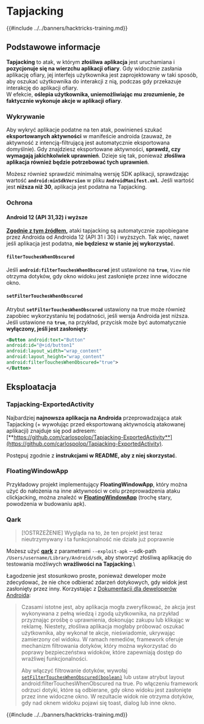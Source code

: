 # Tapjacking

{{#include ../../banners/hacktricks-training.md}}

## **Podstawowe informacje**

**Tapjacking** to atak, w którym **złośliwa** **aplikacja** jest uruchamiana i **pozycjonuje się na wierzchu aplikacji ofiary**. Gdy widocznie zasłania aplikację ofiary, jej interfejs użytkownika jest zaprojektowany w taki sposób, aby oszukać użytkownika do interakcji z nią, podczas gdy przekazuje interakcję do aplikacji ofiary.\
W efekcie, **oślepia użytkownika, uniemożliwiając mu zrozumienie, że faktycznie wykonuje akcje w aplikacji ofiary**.

### Wykrywanie

Aby wykryć aplikacje podatne na ten atak, powinieneś szukać **eksportowanych aktywności** w manifeście androida (zauważ, że aktywność z intencją-filtrującą jest automatycznie eksportowana domyślnie). Gdy znajdziesz eksportowane aktywności, **sprawdź, czy wymagają jakichkolwiek uprawnień**. Dzieje się tak, ponieważ **złośliwa aplikacja również będzie potrzebować tych uprawnień**.

Możesz również sprawdzić minimalną wersję SDK aplikacji, sprawdzając wartość **`android:minSdkVersion`** w pliku **`AndroidManifest.xml`**. Jeśli wartość jest **niższa niż 30**, aplikacja jest podatna na Tapjacking.

### Ochrona

#### Android 12 (API 31,32) i wyższe

[**Zgodnie z tym źródłem**](https://www.geeksforgeeks.org/tapjacking-in-android/)**,** ataki tapjacking są automatycznie zapobiegane przez Androida od Androida 12 (API 31 i 30) i wyższych. Tak więc, nawet jeśli aplikacja jest podatna, **nie będziesz w stanie jej wykorzystać**.

#### `filterTouchesWhenObscured`

Jeśli **`android:filterTouchesWhenObscured`** jest ustawione na **`true`**, `View` nie otrzyma dotyków, gdy okno widoku jest zasłonięte przez inne widoczne okno.

#### **`setFilterTouchesWhenObscured`**

Atrybut **`setFilterTouchesWhenObscured`** ustawiony na true może również zapobiec wykorzystaniu tej podatności, jeśli wersja Androida jest niższa.\
Jeśli ustawione na **`true`**, na przykład, przycisk może być automatycznie **wyłączony, jeśli jest zasłonięty**:
```xml
<Button android:text="Button"
android:id="@+id/button1"
android:layout_width="wrap_content"
android:layout_height="wrap_content"
android:filterTouchesWhenObscured="true">
</Button>
```
## Eksploatacja

### Tapjacking-ExportedActivity

Najbardziej **najnowsza aplikacja na Androida** przeprowadzająca atak Tapjacking (+ wywołując przed eksportowaną aktywnością atakowanej aplikacji) znajduje się pod adresem: [**https://github.com/carlospolop/Tapjacking-ExportedActivity**](https://github.com/carlospolop/Tapjacking-ExportedActivity).

Postępuj zgodnie z **instrukcjami w README, aby z niej skorzystać**.

### FloatingWindowApp

Przykładowy projekt implementujący **FloatingWindowApp**, który można użyć do nałożenia na inne aktywności w celu przeprowadzenia ataku clickjacking, można znaleźć w [**FloatingWindowApp**](https://github.com/aminography/FloatingWindowApp) (trochę stary, powodzenia w budowaniu apk).

### Qark

> [!OSTRZEŻENIE]
> Wygląda na to, że ten projekt jest teraz nieutrzymywany i ta funkcjonalność nie działa już poprawnie

Możesz użyć [**qark**](https://github.com/linkedin/qark) z parametrami `--exploit-apk` --sdk-path `/Users/username/Library/Android/sdk`, aby stworzyć złośliwą aplikację do testowania możliwych **wrażliwości na Tapjacking**.\

Łagodzenie jest stosunkowo proste, ponieważ deweloper może zdecydować, że nie chce odbierać zdarzeń dotykowych, gdy widok jest zasłonięty przez inny. Korzystając z [Dokumentacji dla deweloperów Androida](https://developer.android.com/reference/android/view/View#security):

> Czasami istotne jest, aby aplikacja mogła zweryfikować, że akcja jest wykonywana z pełną wiedzą i zgodą użytkownika, na przykład przyznając prośbę o uprawnienia, dokonując zakupu lub klikając w reklamę. Niestety, złośliwa aplikacja mogłaby próbować oszukać użytkownika, aby wykonał te akcje, nieświadomie, ukrywając zamierzony cel widoku. W ramach remediów, framework oferuje mechanizm filtrowania dotyków, który można wykorzystać do poprawy bezpieczeństwa widoków, które zapewniają dostęp do wrażliwej funkcjonalności.
>
> Aby włączyć filtrowanie dotyków, wywołaj [`setFilterTouchesWhenObscured(boolean)`](https://developer.android.com/reference/android/view/View#setFilterTouchesWhenObscured%28boolean%29) lub ustaw atrybut layout android:filterTouchesWhenObscured na true. Po włączeniu framework odrzuci dotyki, które są odbierane, gdy okno widoku jest zasłonięte przez inne widoczne okno. W rezultacie widok nie otrzyma dotyków, gdy nad oknem widoku pojawi się toast, dialog lub inne okno.


{{#include ../../banners/hacktricks-training.md}}
